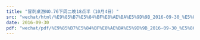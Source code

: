 ```yaml
---
title: "冒刺桌游NO.76下周二晚18点半（10月4日）"
src: "wechat/html/%E9%85%B7%E5%84%BF%E8%AE%BA%E5%9D%9B_2016-09-30_%E5%86%92%E5%88%BA%E6%A1%8C%E6%B8%B8NO.76%E4%B8%8B%E5%91%A8%E4%BA%8C%E6%99%9A18%E7%82%B9%E5%8D%8A%EF%BC%8810%E6%9C%884%E6%97%A5%EF%BC%89.html"
date: 2016-09-30
pdf: "wechat/pdf/%E9%85%B7%E5%84%BF%E8%AE%BA%E5%9D%9B_2016-09-30_%E5%86%92%E5%88%BA%E6%A1%8C%E6%B8%B8NO.76%E4%B8%8B%E5%91%A8%E4%BA%8C%E6%99%9A18%E7%82%B9%E5%8D%8A%EF%BC%8810%E6%9C%884%E6%97%A5%EF%BC%89.pdf"
---
```

